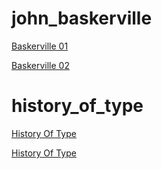 # john_baskerville

[Baskerville 01](https://courtneyrobinson97.github.io/john_baskerville/baskerville1.html)


[Baskerville 02](https://courtneyrobinson97.github.io/john_baskerville/baskerville2.html)

# history_of_type
[History Of Type](https://courtneyrobinson97.github.io/history_of_type/BriefHistoryOfType.html)


[History Of Type](https://courtneyrobinson97.github.io/history_of_type/BriefHistoryOfType2.html)




